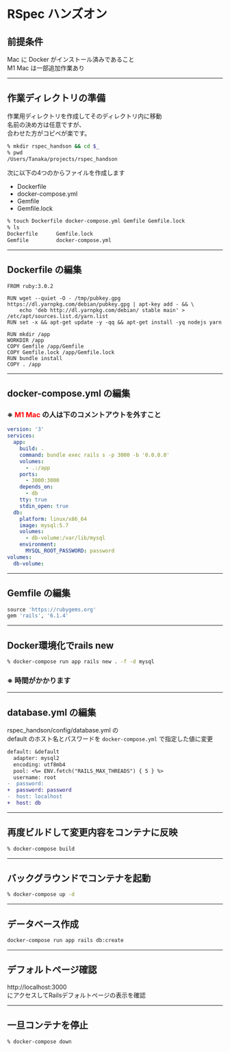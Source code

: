 # RSpec ハンズオン

## 前提条件
Mac に Docker がインストール済みであること  
M1 Mac は一部追加作業あり

***
## 作業ディレクトリの準備
作業用ディレクトリを作成してそのディレクトリ内に移動  
名前の決め方は任意ですが、  
合わせた方がコピペが楽です。
```sh
% mkdir rspec_handson && cd $_
% pwd
/Users/Tanaka/projects/rspec_handson
```

次に以下の4つのからファイルを作成します
- Dockerfile
- docker-compose.yml
- Gemfile
- Gemfile.lock  

```sh
% touch Dockerfile docker-compose.yml Gemfile Gemfile.lock
% ls
Dockerfile		Gemfile.lock
Gemfile			docker-compose.yml
```

***
## Dockerfile の編集
```docker
FROM ruby:3.0.2

RUN wget --quiet -O - /tmp/pubkey.gpg https://dl.yarnpkg.com/debian/pubkey.gpg | apt-key add - && \
    echo 'deb http://dl.yarnpkg.com/debian/ stable main' > /etc/apt/sources.list.d/yarn.list
RUN set -x && apt-get update -y -qq && apt-get install -yq nodejs yarn

RUN mkdir /app
WORKDIR /app
COPY Gemfile /app/Gemfile
COPY Gemfile.lock /app/Gemfile.lock
RUN bundle install
COPY . /app
```

***
## docker-compose.yml の編集
### ※ <font color="Red">M1 Mac</font> の人は下のコメントアウトを外すこと
```yml
version: '3'
services:
  app:
    build: .
    command: bundle exec rails s -p 3000 -b '0.0.0.0'
    volumes:
      - .:/app
    ports:
      - 3000:3000
    depends_on:
      - db
    tty: true
    stdin_open: true
  db:
    platform: linux/x86_64
    image: mysql:5.7
    volumes:
      - db-volume:/var/lib/mysql
    environment:
      MYSQL_ROOT_PASSWORD: password
volumes:
  db-volume:
```

***
## Gemfile の編集
```ruby
source 'https://rubygems.org'
gem 'rails', '6.1.4'
```

***
## Docker環境化でrails new
```sh
% docker-compose run app rails new . -f -d mysql
```
### ※ 時間がかかります

***
## database.yml の編集
rspec_handson/config/database.yml の  
default のホスト名とパスワードを `docker-compose.yml` で指定した値に変更  

```diff
default: &default
  adapter: mysql2
  encoding: utf8mb4
  pool: <%= ENV.fetch("RAILS_MAX_THREADS") { 5 } %>
  username: root
-  password: 
+  password: password
-  host: localhost
+  host: db
```

***
## 再度ビルドして変更内容をコンテナに反映
```sh
% docker-compose build
```

***
## バックグラウンドでコンテナを起動
```sh
% docker-compose up -d
```

***
## データベース作成
```sh
docker-compose run app rails db:create
```

***
## デフォルトページ確認
http://localhost:3000  
にアクセスしてRailsデフォルトページの表示を確認

***
## 一旦コンテナを停止
```sh
% docker-compose down
```

